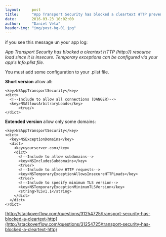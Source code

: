 ```yaml
---
layout:     post
title:      "App Transport Security has blocked a cleartext HTTP prevent http queries to success"
date:       2016-03-23 10:02:00
author:     "Daniel Vela"
header-img: "img/post-bg-01.jpg"
---
```


if you see this message un your app log:     
   
*App Transport Security has blocked a cleartext HTTP (http://) resource load since it is insecure. Temporary exceptions can be configured via your app's Info.plist file.*

You must add some configuration to your <project>.plist file.    

**Short version** allow all:      

	<key>NSAppTransportSecurity</key>
	<dict>
	  <!--Include to allow all connections (DANGER)-->
	  <key>NSAllowsArbitraryLoads</key>
	      <true/>
	</dict>	

**Extended version** allow only some domains:    

	<key>NSAppTransportSecurity</key>
	<dict>
	  <key>NSExceptionDomains</key>
	  <dict>
	    <key>yourserver.com</key>
	    <dict>
	      <!--Include to allow subdomains-->
	      <key>NSIncludesSubdomains</key>
	      <true/>
	      <!--Include to allow HTTP requests-->
	      <key>NSTemporaryExceptionAllowsInsecureHTTPLoads</key>
	      <true/>
	      <!--Include to specify minimum TLS version-->
	      <key>NSTemporaryExceptionMinimumTLSVersion</key>
	      <string>TLSv1.1</string>
	    </dict>
	  </dict>
	</dict>

[http://stackoverflow.com/questions/31254725/transport-security-has-blocked-a-cleartext-http](http://stackoverflow.com/questions/31254725/transport-security-has-blocked-a-cleartext-http)